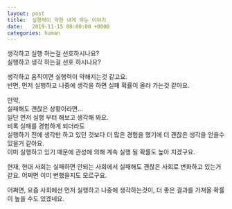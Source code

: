 ```yaml
---
layout: post
title:  실행력이 약한 내게 하는 이야기
date:   2019-11-15 00:00:00 +0000
categories: human
---
```


생각하고 실행 하는걸 선호하시나요?  
실행하고 생각 하는걸 선호 하시나요?

생각하고 움직이면 실행력이 약해지는것 같고요.  
반면, 먼저 실행하고 나중에 생각을 하면 실패 확률이 올라 가는것 같아요.

만약,   
실패해도 괜찮은 상황이라면...   
일단 먼저 실행 부터 해보고 생각해 봐요.   
비록 실패를 경험하게 되더라도   
실행하기 전에 생각만 하고 있던 것보다 더 많은 경험을 했기에 더 괜찮은 생각을 얻을수 있을거 같아요.  
이미 실행하고 있기 때문에 관성에 의해 계속 실행 될 확률도 높아 지겠구요.

현재, 현대 사회는 실패하면 안되는 사회에서 실패해도 괜찮은 사회로 변화하고 있는거 같요. 어쩌면 이미 변했을지도 모르구요.

어쩌면, 요즘 사회에선 먼저 실행하고 나중에 생각하는것이, 더 좋은 결과를 가져올 확률이 높을 수도 있겠네요.